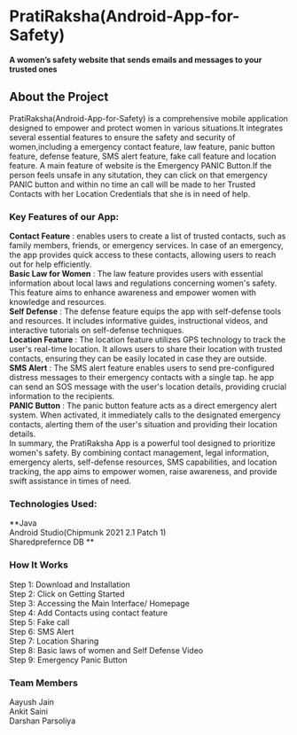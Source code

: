 # PratiRaksha(Android-App-for-Safety)
**A women’s safety website that sends emails and messages to your trusted ones**

## About the Project
PratiRaksha(Android-App-for-Safety) is a comprehensive mobile application designed to empower and protect women in various situations.It integrates several essential
features to ensure the safety and security of women,including a emergency contact feature, law feature, panic button feature, defense feature, SMS alert feature,
fake call feature and location feature.
A main feature of website is the Emergency PANIC Button.If the person feels unsafe in any situtation, they can click on that emergency PANIC button and within no time an 
call will be made to her Trusted Contacts with her Location Credentials that she is in need of help.

### Key Features of our App:
**Contact Feature** : enables users to create a list of trusted contacts, such as family members, friends, or emergency services. In case of an emergency,
the app provides quick access to these contacts, allowing users to reach out for help efficiently.<br>
**Basic Law for Women** : The law feature provides users with essential information about local laws and regulations concerning women's safety.
This feature aims to enhance awareness and empower women with knowledge and resources.<br>
**Self Defense** : The defense feature equips the app with self-defense tools and resources. It includes informative guides, instructional videos, and interactive 
tutorials on self-defense techniques. <br>
**Location Feature** : The location feature utilizes GPS technology to track the user's real-time location. It allows users to share their location with trusted contacts, 
ensuring they can be easily located in case they are outside. <br>
**SMS Alert** : The SMS alert feature enables users to send pre-configured distress messages to their emergency contacts with a single tap. he app can send an SOS message with the user's location details, providing crucial information to the recipients. <br>
**PANIC Button** : The panic button feature acts as a direct emergency alert system. When activated, it immediately calls to the designated emergency contacts, alerting
them of the user's situation and providing their location details. <br>
In summary, the PratiRaksha App is a powerful tool designed to prioritize women's safety. By combining contact management, legal information, emergency alerts,
self-defense resources, SMS capabilities, and location tracking, the app aims to empower women, raise awareness, and provide swift assistance in times of need.

### Technologies Used:
**Java <br>
Android Studio(Chipmunk 2021 2.1 Patch 1) <br>
Sharedprefernce DB **

### How It Works
Step 1: Download and Installation <br>
Step 2: Click on Getting Started <br>
Step 3: Accessing the Main Interface/ Homepage <br>
Step 4: Add Contacts using contact feature <br>
Step 5: Fake call <br>
Step 6: SMS Alert <br>
Step 7: Location Sharing <br>
Step 8: Basic laws of women  and  Self Defense Video <br>
Step 9: Emergency Panic Button <br>

### Team Members
Aayush Jain <br>
Ankit Saini <br>
Darshan Parsoliya <br>
